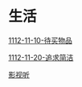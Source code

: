 # 生活

[1112-11-10-待买物品](1112-11-10-待买物品/1112-11-10-待买物品.md "1112-11-10-待买物品")

[1112-11-20-追求简洁](1112-11-20-追求简洁/1112-11-20-追求简洁.md "1112-11-20-追求简洁")

[影视听](影视听/影视听.md "影视听")
